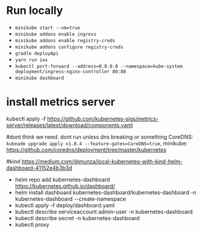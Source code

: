  # Run locally

 * `minikube start --vm=true`
 * `minikube addons enable ingress`
 * `minikube addons enable registry-creds`
 * `minikube addons configure registry-creds`
 * `gradle deployApi`
 * `yarn run ios`
 * `kubectl port-forward --address=0.0.0.0 --namespace=kube-system deployment/ingress-nginx-controller 80:80`
 * `minikube dashboard`

# install metrics server
kubectl apply -f https://github.com/kubernetes-sigs/metrics-server/releases/latest/download/components.yaml

#dont think we need. dont run unless dns breaking or something
CoreDNS: `kubeadm upgrade apply v1.8.4 --feature-gates=CoreDNS=true`, minikube: https://github.com/coredns/deployment/tree/master/kubernetes




#kind
https://medium.com/@munza/local-kubernetes-with-kind-helm-dashboard-41152e4b3b3d
  * helm repo add kubernetes-dashboard https://kubernetes.github.io/dashboard/
  * helm install dashboard kubernetes-dashboard/kubernetes-dashboard -n kubernetes-dashboard --create-namespace
  * kubectl apply -f deploy/dashboard.yaml
  * kubectl describe serviceaccount admin-user -n kubernetes-dashboard
  * kubectl describe secret <token> -n kubernetes-dashboard
  * kubectl proxy
